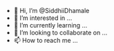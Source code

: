 - 👋 Hi, I’m @SiddhiiDhamale
- 👀 I’m interested in ...
- 🌱 I’m currently learning ...
- 💞️ I’m looking to collaborate on ...
- 📫 How to reach me ...

<!---
SiddhiiDhamale/SiddhiiDhamale is a ✨ special ✨ repository because its `README.md` (this file) appears on your GitHub profile.
You can click the Preview link to take a look at your changes.
--->
